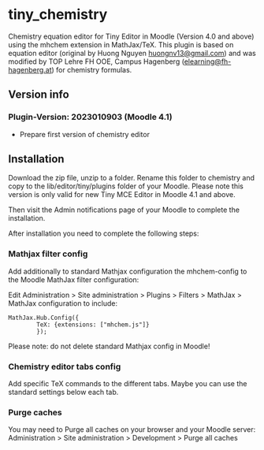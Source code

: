 # tiny_chemistry
Chemistry equation editor for Tiny Editor in Moodle (Version 4.0 and above) using the mhchem extension in MathJax/TeX. This plugin is based on equation editor (original by Huong Nguyen <huongnv13@gmail.com>) and was modified by TOP Lehre FH OOE, Campus Hagenberg (elearning@fh-hagenberg.at) for chemistry formulas.

## Version info

### Plugin-Version: 2023010903 (Moodle 4.1)

* Prepare first version of chemistry editor

## Installation
Download the zip file, unzip to a folder. Rename this folder to chemistry and copy to the lib/editor/tiny/plugins folder of your Moodle.
Please note this version is only valid for new Tiny MCE Editor in Moodle 4.1 and above.

Then visit the Admin notifications page of your Moodle to complete the installation.

After installation you need to complete the following steps:

### Mathjax filter config
Add additionally to standard Mathjax configuration the mhchem-config to the Moodle MathJax filter configuration:

Edit Administration > Site administration > Plugins > Filters > MathJax > MathJax configuration to include:

```
MathJax.Hub.Config({
        TeX: {extensions: ["mhchem.js"]}
        });
```
Please note: do not delete standard Mathjax config in Moodle!

### Chemistry editor tabs config
Add specific TeX commands to the different tabs. Maybe you can use the standard settings below each tab.

### Purge caches
You may need to Purge all caches on your browser and your Moodle server: Administration > Site administration > Development > Purge all caches